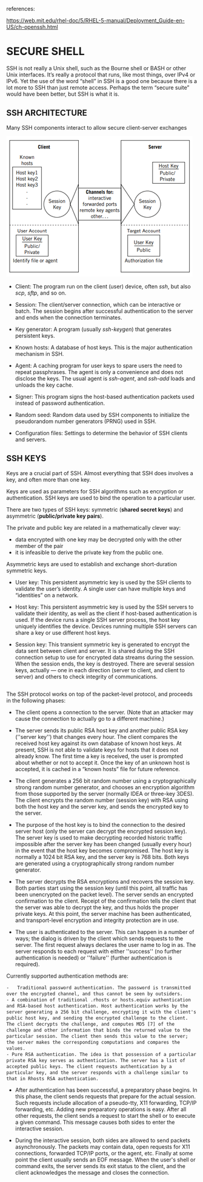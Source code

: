 
references:

https://web.mit.edu/rhel-doc/5/RHEL-5-manual/Deployment_Guide-en-US/ch-openssh.html

# SECURE SHELL

SSH is not really a Unix shell, such as the Bourne shell or BASH or other Unix interfaces. It’s really a protocol that runs, like most things, over IPv4 or IPv6. Yet the use of the word “shell” in SSH is a good one because there is a lot more to SSH than just remote access. Perhaps the term “secure suite” would have been better, but SSH is what it is.




## SSH ARCHITECTURE


Many SSH components interact to allow secure client-server exchanges


![](https://raw.githubusercontent.com/justinjiajia/img/master/personalwiki/ssh_architecture.PNG)


- Client: The program run on the client (user) device, often *ssh*, but also *scp*, *sftp*, and so on.

- Session: The client/server connection, which can be interactive or batch. The session begins after successful authentication to the server and ends when the connection terminates.

- Key generator: A program (usually *ssh-keygen*) that generates persistent
keys.

- Known hosts: A database of host keys. This is the major authentication
mechanism in SSH.

- Agent: A caching program for user keys to spare users the need to repeat
passphrases. The agent is only a convenience and does not disclose the keys.
The usual agent is *ssh-agent*, and *ssh-add* loads and unloads the key cache.

- Signer: This program signs the host-based authentication packets used instead
of password authentication.

- Random seed: Random data used by SSH components to initialize the
pseudorandom number generators (PRNG) used in SSH.

- Configuration files: Settings to determine the behavior of SSH clients and servers.



## SSH KEYS


Keys are a crucial part of SSH. Almost everything that SSH does involves a key, and often more than one key.

Keys are used as parameters for SSH algorithms such as encryption or
authentication. SSH keys are used to bind the operation to a particular user.

There are two types of SSH keys: symmetric (**shared secret keys**) and asymmetric (**public/private key pairs**).

The private and public key are related in a mathematically clever way:

- data encrypted with one key may be decrypted only with the other member of the pair
- it is infeasible to derive the private key from the public one.


Asymmetric keys are used to establish and exchange short-duration symmetric keys.


- User key: This persistent asymmetric key is used by the SSH clients to
validate the user’s identity. A single user can have multiple keys and
“identities” on a network.

- Host key: This persistent asymmetric key is used by the SSH servers to
validate their identity, as well as the client if host-based authentication is
used. If the device runs a single SSH server process, the host key uniquely
identifies the device. Devices running multiple SSH servers can share a key or
use different host keys.

- Session key: This transient symmetric key is generated to encrypt the data sent between client and server. It is shared during the SSH connection setup to use for encrypted data streams during the session. When the session ends, the key is destroyed. There are several session keys, actually — one in each direction (server to client, and client to server) and others to check integrity of communications.





##


The SSH protocol works on top of the packet-level protocol, and proceeds in the following phases:

-	The client opens a connection to the server. (Note that an attacker may cause the connection to actually go to a different machine.)

- The server sends its public RSA host key and another public RSA key (''server key'') that changes every hour. The client compares the received host key against its own database of known host keys.
At present, SSH is not able to validate keys for hosts that it does not already know. The first time a key is received, the user is
prompted about whether or not to accept it. Once the key of an unknown host is accepted,  it is cached in a “known hosts” file for future reference.

-	The client generates a 256 bit random number using a cryptographically strong random number generator, and chooses an encryption algorithm from those supported by the server (normally IDEA or three-key 3DES). The client encrypts the random number (session key) with RSA using both the host key and the server key, and sends the encrypted key to the server.

- The purpose of the host key is to bind the connection to the desired server host (only the server can decrypt the encrypted session key). The server key is used to make decrypting recorded historic traffic impossible after the server key has been changed (usually every hour) in the event that the host key becomes compromised. The host key is normally a 1024 bit RSA key, and the server key is 768 bits. Both keys are generated using a cryptographically strong random number generator.

- The server decrypts the RSA encryptions and recovers the session key. Both parties start using the session key (until this point, all traffic has been unencrypted on the packet level). The server sends an encrypted confirmation to the client. Receipt of the confirmation tells the client that the server was able to decrypt the key, and thus holds the proper private keys.
At this point, the server machine has been authenticated, and transport-level encryption and integrity protection are in use.


- The user is authenticated to the server. This can happen in a number of ways; the dialog is driven by the client which sends requests to the server. The first request always declares the user name to log in as. The server responds to each request with either ''success'' (no further authentication is needed) or ''failure'' (further authentication is required).

Currently supported authentication methods are:

    -	Traditional password authentication. The password is transmitted over the encrypted channel, and thus cannot be seen by outsiders.
    - A combination of traditional .rhosts or hosts.equiv authentication and RSA-based host authentication. Host authentication works by the server generating a 256 bit challenge, encrypting it with the client's public host key, and sending the encrypted challenge to the client. The client decrypts the challenge, and computes MD5 [7] of the challenge and other information that binds the returned value to the particular session. The client then sends this value to the server; the server makes the corresponding computations and compares the values.
    - Pure RSA authentication. The idea is that possession of a particular private RSA key serves as authentication. The server has a list of accepted public keys. The client requests authentication by a particular key, and the server responds with a challenge similar to that in Rhosts RSA authentication.


- After authentication has been successful, a preparatory phase begins. In this phase, the client sends requests that prepare for the actual session. Such requests include allocation of a pseudo-tty, X11 forwarding, TCP/IP forwarding, etc. Adding new preparatory operations is easy.
After all other requests, the client sends a request to start the shell or to execute a given command. This message causes both sides to enter the interactive session.

- During the interactive session, both sides are allowed to send packets asynchronously. The packets may contain data, open requests for X11 connections, forwarded TCP/IP ports, or the agent, etc. Finally at some point the client usually sends an EOF message. When the user's shell or command exits, the server sends its exit status to the client, and the client acknowledges the message and closes the connection.
